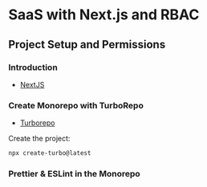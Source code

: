 # SaaS with Next.js and RBAC

## Project Setup and Permissions

### Introduction

- [NextJS](https://nextjs.org/)

### Create Monorepo with TurboRepo

- [Turborepo](https://turborepo.com/)

Create the project:
```sh
npx create-turbo@latest
```

### Prettier & ESLint in the Monorepo

